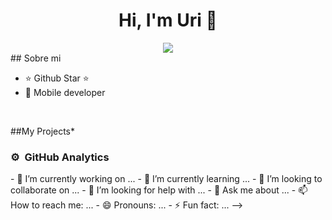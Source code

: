 
<div align="center">
  <h1>Hi, I'm Uri 👋</h1>
  <img src="https://imgur.com/a/uribanner-gmhsTUw">
</div>
## Sobre mi

- ⭐ Github Star ⭐ 
- 📲 Mobile developer
<br>

##My Projects*



### ⚙️ &nbsp;GitHub Analytics

<p align="center">

</p>
- 🔭 I’m currently working on ...
- 🌱 I’m currently learning ...
- 👯 I’m looking to collaborate on ...
- 🤔 I’m looking for help with ...
- 💬 Ask me about ...
- 📫 How to reach me: ...
- 😄 Pronouns: ...
- ⚡ Fun fact: ...
-->
